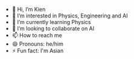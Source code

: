 - 👋 Hi, I’m Kien  
- 👀 I’m interested in Physics, Engineering and AI
- 🌱 I’m currently learning Physics
- 💞️ I’m looking to collaborate on AI
- 📫 How to reach me 
- 😄 Pronouns: he/him
- ⚡ Fun fact: I'm Asian

<!---
phamtrungkien8904/phamtrungkien8904 is a ✨ special ✨ repository because its `README.md` (this file) appears on your GitHub profile.
You can click the Preview link to take a look at your changes.
--->
